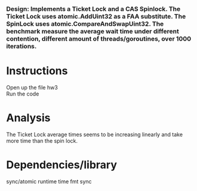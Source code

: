 ### Design: Implements a Ticket Lock and a CAS Spinlock. The Ticket Lock uses atomic.AddUint32 as a FAA substitute. The SpinLock uses atomic.CompareAndSwapUint32. The benchmark measure the average wait time under different contention, different amount of threads/goroutines, over 1000 iterations.
# Instructions
Open up the file hw3  
Run the code
# Analysis
The Ticket Lock average times seems to be increasing linearly and take more time than the spin lock.
# Dependencies/library 
sync/atomic
runtime
time
fmt
sync

